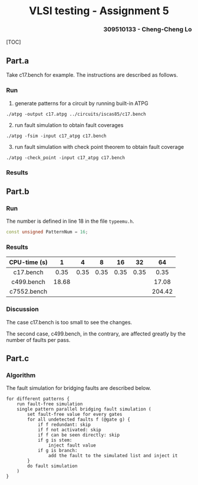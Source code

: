 <h1 align=center> VLSI testing - Assignment 5 </h1>

<h3 align="right"> 309510133 - Cheng-Cheng Lo </h3>

[TOC]

## Part.a

Take c17.bench for example. The instructions are described as follows.

### Run

1. generate patterns for a circuit by running built-in ATPG

```
./atpg -output c17.atpg ../circuits/iscas85/c17.bench
```

2. run fault simulation to obtain fault coverages

```
./atpg -fsim -input c17_atpg c17.bench 
```

3. run fault simulation with check point theorem to obtain fault coverage

```
./atpg -check_point -input c17_atpg c17.bench 
```

### Results





## Part.b

### Run

The number is defined in line 18 in the file `typeemu.h`.

```c++
const unsigned PatternNum = 16;
```



### Results

| CPU-time (s) |   1   |  4   |  8   |  16  |  32  |   64   |
| :----------: | :---: | :--: | :--: | :--: | :--: | :----: |
|  c17.bench   | 0.35  | 0.35 | 0.35 | 0.35 | 0.35 |  0.35  |
|  c499.bench  | 18.68 |      |      |      |      | 17.08  |
| c7552.bench  |       |      |      |      |      | 204.42 |

### Discussion

The case c17.bench is too small to see the changes.

The second case, c499.bench, in the contrary, are affected greatly by the number of faults per pass.

 

## Part.c

### Algorithm

The fault simulation for bridging faults are described below.

```
for different patterns {
	run fault-free simulation
	single pattern parallel bridging fault simulation (
		set fault-free value for every gates
		for all undetected faults f (@gate g) {
			if f redundant: skip
			if f not activated: skip
			if f can be seen directly: skip
			if g is stem:
				inject fault value
			if g is branch:
				add the fault to the simulated list and inject it
		}
		do fault simulation
    )
}
```


